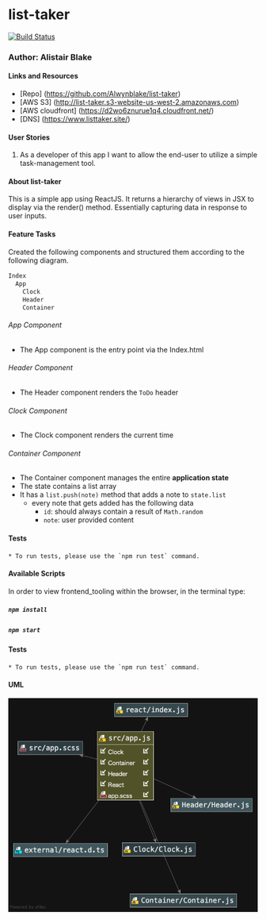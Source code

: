 # list-taker
[![Build Status](https://travis-ci.com/Alwynblake/list-taker.svg?branch=master)](https://travis-ci.com/Alwynblake/list-taker)
### Author:  Alistair Blake 
#### Links and Resources
* [Repo] (https://github.com/Alwynblake/list-taker)
* [AWS S3] (http://list-taker.s3-website-us-west-2.amazonaws.com)
* [AWS cloudfront] (https://d2wo6znurue1q4.cloudfront.net/)
* [DNS] (https://www.listtaker.site/) 

#### User Stories
1.	As a developer of this app I want to allow the end-user to utilize a 
simple task-management tool.

#### About list-taker
This is a simple app using ReactJS. 
It returns a hierarchy of views in JSX to display via the render() method.
Essentially capturing data in response to user inputs.

#### Feature Tasks
Created the following components and structured them according to the following diagram.
``` 
Index
  App
    Clock
    Header
    Container
```
###### App Component
* The App component is the entry point via the Index.html

###### Header Component
* The Header component renders the `ToDo` header 

###### Clock Component
*  The Clock component renders the current time

###### Container Component
* The Container component manages the entire **application state**
* The state contains a list array
* It has a `list.push(note)` method that adds a note to `state.list`
  * every note that gets added has the following data
    * `id`: should always contain a result of `Math.random`
    * `note`: user provided content
    
#### Tests
    * To run tests, please use the `npm run test` command.

#### Available Scripts
In order to view frontend_tooling within the browser,
in the terminal type: 
##### `npm install`
##### `npm start`

#### Tests
    * To run tests, please use the `npm run test` command.

#### UML
![](./src/assets/uml.png)
